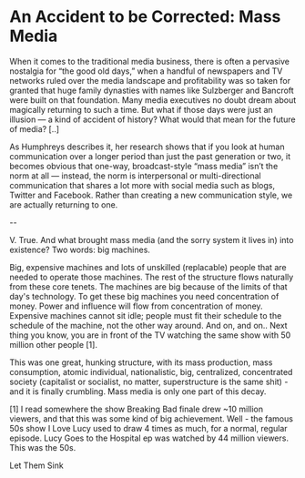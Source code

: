 # An Accident to be Corrected: Mass Media

When it comes to the traditional media business, there is often a pervasive nostalgia for “the good old days,” when a handful of newspapers and TV networks ruled over the media landscape and profitability was so taken for granted that huge family dynasties with names like Sulzberger and Bancroft were built on that foundation. Many media executives no doubt dream about magically returning to such a time. But what if those days were just an illusion — a kind of accident of history? What would that mean for the future of media? [..]

As Humphreys describes it, her research shows that if you look at human communication over a longer period than just the past generation or two, it becomes obvious that one-way, broadcast-style “mass media” isn’t the norm at all — instead, the norm is interpersonal or multi-directional communication that shares a lot more with social media such as blogs, Twitter and Facebook. Rather than creating a new communication style, we are actually returning to one.

--

V. True. And what brought mass media (and the sorry system it lives in) into existence? Two words: big machines.

Big, expensive machines and lots of unskilled (replacable) people that are needed to operate those machines. The rest of the structure flows naturally from these core tenets. The machines are big because of the limits of that day's technology. To get these big machines you need concentration of money. Power and influence will flow from concentration of money. Expensive machines cannot sit idle; people must fit their schedule to the schedule of the machine, not the other way around. And on, and on.. Next thing you know, you are in front of the TV watching the same show with 50 million other people [1]. 

This was one great, hunking structure, with its mass production, mass consumption, atomic individual, nationalistic, big, centralized, concentrated society (capitalist or socialist, no matter, superstructure is the same shit) - and it is finally crumbling. Mass media is only one part of this decay. 

[1] I read somewhere the show Breaking Bad finale drew ~10 million viewers, and that this was some kind of big achievement. Well - the famous 50s  show I Love Lucy used to draw 4 times as much, for a normal, regular episode. Lucy Goes to the Hospital ep was watched by 44 million viewers. This was the 50s. 

Let Them Sink












